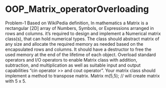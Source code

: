# OOP_Matrix_operatorOverloading

Problem-1
Based on WikiPedia definition, In mathematics a Matrix is a rectangular [2D] array
of Numbers, Symbols, or Expressions arranged in rows and columns. 
it’s required to design and implement a Numerical matrix class(s), that can hold
numerical types.
The class should abstract matrix of any size and allocate the required memory as
needed based on the encapsulated rows and columns.
It should have a destructor to free the used memory at the end of the lifetime of
each object.
Overload standard operators and I/O operators to enable Matrix class with
addition, subtraction, and multiplication as well as suitable input and output
capabilities “cin operator >> and cout operator”.
Your matrix class should implement a method to transpose matrix.
Matrix m(5,5); // will create matrix with 5 x 5.
